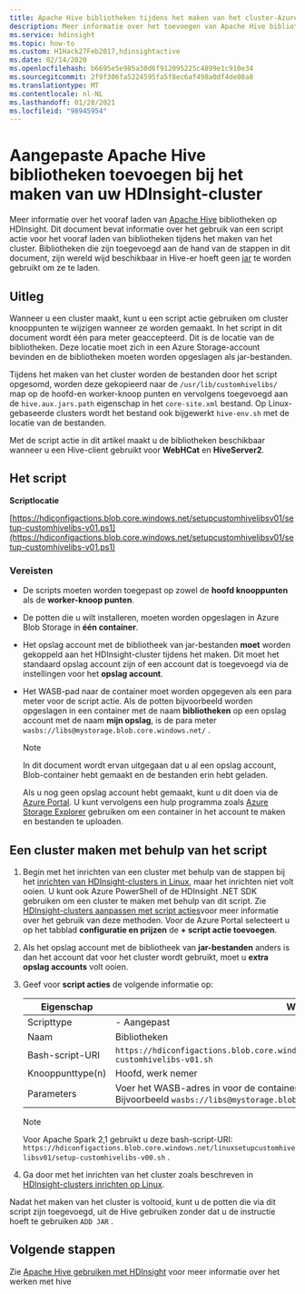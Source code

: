 ```yaml
---
title: Apache Hive bibliotheken tijdens het maken van het cluster-Azure HDInsight
description: Meer informatie over het toevoegen van Apache Hive bibliotheken (JAR-bestanden) aan een HDInsight-cluster tijdens het maken van het cluster.
ms.service: hdinsight
ms.topic: how-to
ms.custom: H1Hack27Feb2017,hdinsightactive
ms.date: 02/14/2020
ms.openlocfilehash: b6695e5e985a30d6f912095225c4899e1c910e34
ms.sourcegitcommit: 2f9f306fa5224595fa5f8ec6af498a0df4de08a8
ms.translationtype: MT
ms.contentlocale: nl-NL
ms.lasthandoff: 01/28/2021
ms.locfileid: "98945954"
---
```

# <a name="add-custom-apache-hive-libraries-when-creating-your-hdinsight-cluster"></a>Aangepaste Apache Hive bibliotheken toevoegen bij het maken van uw HDInsight-cluster

Meer informatie over het vooraf laden van [Apache Hive](https://hive.apache.org/) bibliotheken op HDInsight. Dit document bevat informatie over het gebruik van een script actie voor het vooraf laden van bibliotheken tijdens het maken van het cluster. Bibliotheken die zijn toegevoegd aan de hand van de stappen in dit document, zijn wereld wijd beschikbaar in Hive-er hoeft geen [jar](https://cwiki.apache.org/confluence/display/Hive/LanguageManual+Cli) te worden gebruikt om ze te laden.

## <a name="how-it-works"></a>Uitleg

Wanneer u een cluster maakt, kunt u een script actie gebruiken om cluster knooppunten te wijzigen wanneer ze worden gemaakt. In het script in dit document wordt één para meter geaccepteerd. Dit is de locatie van de bibliotheken. Deze locatie moet zich in een Azure Storage-account bevinden en de bibliotheken moeten worden opgeslagen als jar-bestanden.

Tijdens het maken van het cluster worden de bestanden door het script opgesomd, worden deze gekopieerd naar de `/usr/lib/customhivelibs/` map op de hoofd-en worker-knoop punten en vervolgens toegevoegd aan de `hive.aux.jars.path` eigenschap in het `core-site.xml` bestand. Op Linux-gebaseerde clusters wordt het bestand ook bijgewerkt `hive-env.sh` met de locatie van de bestanden.

Met de script actie in dit artikel maakt u de bibliotheken beschikbaar wanneer u een Hive-client gebruikt voor **WebHCat** en **HiveServer2**.

## <a name="the-script"></a>Het script

**Scriptlocatie**

[https://hdiconfigactions.blob.core.windows.net/setupcustomhivelibsv01/setup-customhivelibs-v01.ps1](https://hdiconfigactions.blob.core.windows.net/setupcustomhivelibsv01/setup-customhivelibs-v01.ps1)

### <a name="requirements"></a>Vereisten

* De scripts moeten worden toegepast op zowel de **hoofd knooppunten** als de **worker-knoop punten**.

* De potten die u wilt installeren, moeten worden opgeslagen in Azure Blob Storage in **één container**.

* Het opslag account met de bibliotheek van jar-bestanden **moet** worden gekoppeld aan het HDInsight-cluster tijdens het maken. Dit moet het standaard opslag account zijn of een account dat is toegevoegd via de instellingen voor het __opslag account__.

* Het WASB-pad naar de container moet worden opgegeven als een para meter voor de script actie. Als de potten bijvoorbeeld worden opgeslagen in een container met de naam **bibliotheken** op een opslag account met de naam **mijn opslag**, is de para meter `wasbs://libs@mystorage.blob.core.windows.net/` .

  > [!NOTE]  
  > In dit document wordt ervan uitgegaan dat u al een opslag account, Blob-container hebt gemaakt en de bestanden erin hebt geladen.
  >
  > Als u nog geen opslag account hebt gemaakt, kunt u dit doen via de [Azure Portal](https://portal.azure.com). U kunt vervolgens een hulp programma zoals [Azure Storage Explorer](https://storageexplorer.com/) gebruiken om een container in het account te maken en bestanden te uploaden.

## <a name="create-a-cluster-using-the-script"></a>Een cluster maken met behulp van het script

1. Begin met het inrichten van een cluster met behulp van de stappen bij het [inrichten van HDInsight-clusters in Linux](hdinsight-hadoop-provision-linux-clusters.md), maar het inrichten niet volt ooien. U kunt ook Azure PowerShell of de HDInsight .NET SDK gebruiken om een cluster te maken met behulp van dit script. Zie [HDInsight-clusters aanpassen met script acties](hdinsight-hadoop-customize-cluster-linux.md)voor meer informatie over het gebruik van deze methoden. Voor de Azure Portal selecteert u op het tabblad **configuratie en prijzen** de **+ script actie toevoegen**.

1. Als het opslag account met de bibliotheek van **jar-bestanden** anders is dan het account dat voor het cluster wordt gebruikt, moet u **extra opslag accounts** volt ooien.

1. Geef voor **script acties** de volgende informatie op:

    |Eigenschap |Waarde |
    |---|---|
    |Scripttype|- Aangepast|
    |Naam|Bibliotheken |
    |Bash-script-URI|`https://hdiconfigactions.blob.core.windows.net/linuxsetupcustomhivelibsv01/setup-customhivelibs-v01.sh`|
    |Knooppunttype(n)|Hoofd, werk nemer|
    |Parameters|Voer het WASB-adres in voor de container en het opslag account dat de potten bevat. Bijvoorbeeld `wasbs://libs@mystorage.blob.core.windows.net/`.|

    > [!NOTE]
    > Voor Apache Spark 2,1 gebruikt u deze bash-script-URI: `https://hdiconfigactions.blob.core.windows.net/linuxsetupcustomhivelibsv01/setup-customhivelibs-v00.sh` .

1. Ga door met het inrichten van het cluster zoals beschreven in [HDInsight-clusters inrichten op Linux](hdinsight-hadoop-provision-linux-clusters.md).

Nadat het maken van het cluster is voltooid, kunt u de potten die via dit script zijn toegevoegd, uit de Hive gebruiken zonder dat u de instructie hoeft te gebruiken `ADD JAR` .

## <a name="next-steps"></a>Volgende stappen

Zie [Apache Hive gebruiken met HDInsight](hadoop/hdinsight-use-hive.md) voor meer informatie over het werken met hive
